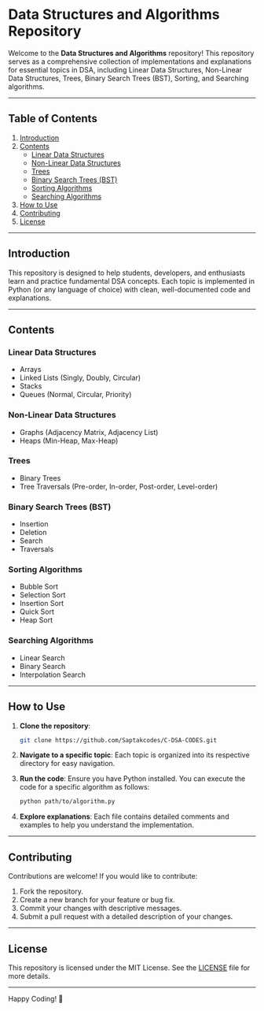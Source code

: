 # Data Structures and Algorithms Repository

Welcome to the **Data Structures and Algorithms** repository! This repository serves as a comprehensive collection of implementations and explanations for essential topics in DSA, including Linear Data Structures, Non-Linear Data Structures, Trees, Binary Search Trees (BST), Sorting, and Searching algorithms.

---

## Table of Contents

1. [Introduction](#introduction)
2. [Contents](#contents)
   - [Linear Data Structures](#linear-data-structures)
   - [Non-Linear Data Structures](#non-linear-data-structures)
   - [Trees](#trees)
   - [Binary Search Trees (BST)](#binary-search-trees-bst)
   - [Sorting Algorithms](#sorting-algorithms)
   - [Searching Algorithms](#searching-algorithms)
3. [How to Use](#how-to-use)
4. [Contributing](#contributing)
5. [License](#license)

---

## Introduction

This repository is designed to help students, developers, and enthusiasts learn and practice fundamental DSA concepts. Each topic is implemented in Python (or any language of choice) with clean, well-documented code and explanations.

---

## Contents

### Linear Data Structures
- Arrays
- Linked Lists (Singly, Doubly, Circular)
- Stacks
- Queues (Normal, Circular, Priority)

### Non-Linear Data Structures
- Graphs (Adjacency Matrix, Adjacency List)
- Heaps (Min-Heap, Max-Heap)

### Trees
- Binary Trees
- Tree Traversals (Pre-order, In-order, Post-order, Level-order)

### Binary Search Trees (BST)
- Insertion
- Deletion
- Search
- Traversals

### Sorting Algorithms
- Bubble Sort
- Selection Sort
- Insertion Sort
- Quick Sort
- Heap Sort

### Searching Algorithms
- Linear Search
- Binary Search
- Interpolation Search

---

## How to Use

1. **Clone the repository**:
   ```bash
   git clone https://github.com/Saptakcodes/C-DSA-CODES.git
   ```
2. **Navigate to a specific topic**:
   Each topic is organized into its respective directory for easy navigation.

3. **Run the code**:
   Ensure you have Python installed. You can execute the code for a specific algorithm as follows:
   ```bash
   python path/to/algorithm.py
   ```

4. **Explore explanations**:
   Each file contains detailed comments and examples to help you understand the implementation.

---

## Contributing

Contributions are welcome! If you would like to contribute:

1. Fork the repository.
2. Create a new branch for your feature or bug fix.
3. Commit your changes with descriptive messages.
4. Submit a pull request with a detailed description of your changes.

---

## License

This repository is licensed under the MIT License. See the [LICENSE](LICENSE) file for more details.

---

Happy Coding! 🎉
